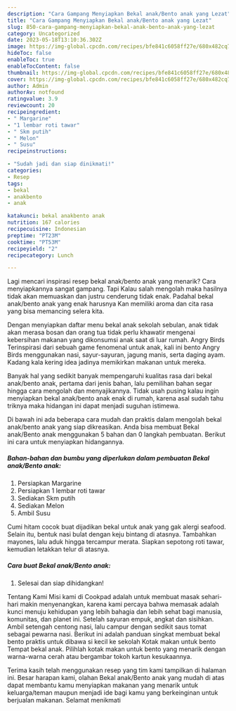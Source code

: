 ```yaml
---
description: "Cara Gampang Menyiapkan Bekal anak/Bento anak yang Lezat"
title: "Cara Gampang Menyiapkan Bekal anak/Bento anak yang Lezat"
slug: 850-cara-gampang-menyiapkan-bekal-anak-bento-anak-yang-lezat
category: Uncategorized
date: 2023-05-18T13:10:36.302Z
image: https://img-global.cpcdn.com/recipes/bfe841c6058ff27e/680x482cq70/bekal-anakbento-anak-foto-resep-utama.jpg
hideToc: false
enableToc: true
enableTocContent: false
thumbnail: https://img-global.cpcdn.com/recipes/bfe841c6058ff27e/680x482cq70/bekal-anakbento-anak-foto-resep-utama.jpg
cover: https://img-global.cpcdn.com/recipes/bfe841c6058ff27e/680x482cq70/bekal-anakbento-anak-foto-resep-utama.jpg
author: Admin
authorAv: notfound
ratingvalue: 3.9
reviewcount: 20
recipeingredient:
- " Margarine"
- "1 lembar roti tawar"
- " Skm putih"
- " Melon"
- " Susu"
recipeinstructions:

- "Sudah jadi dan siap dinikmati!"
categories:
- Resep
tags:
- bekal
- anakbento
- anak

katakunci: bekal anakbento anak 
nutrition: 167 calories
recipecuisine: Indonesian
preptime: "PT23M"
cooktime: "PT53M"
recipeyield: "2"
recipecategory: Lunch

---
```



Lagi mencari inspirasi resep bekal anak/bento anak yang menarik? Cara menyiapkannya sangat gampang. Tapi Kalau salah mengolah maka hasilnya tidak akan memuaskan dan justru cenderung tidak enak. Padahal bekal anak/bento anak yang enak harusnya Kan memiliki aroma dan cita rasa yang bisa memancing selera kita.


Dengan menyiapkan daftar menu bekal anak sekolah sebulan, anak tidak akan merasa bosan dan orang tua tidak perlu khawatir mengenai kebersihan makanan yang dikonsumsi anak saat di luar rumah. Angry Birds Terinspirasi dari sebuah game fenomenal untuk anak, kali ini bento Angry Birds menggunakan nasi, sayur-sayuran, jagung manis, serta daging ayam. Kadang kala kering idea jadinya memikirkan makanan untuk mereka.

Banyak hal yang sedikit banyak mempengaruhi kualitas rasa dari bekal anak/bento anak, pertama dari jenis bahan, lalu pemilihan bahan segar hingga cara mengolah dan menyajikannya. Tidak usah pusing kalau ingin menyiapkan bekal anak/bento anak enak di rumah, karena asal sudah tahu triknya maka hidangan ini dapat menjadi suguhan istimewa.


Di bawah ini ada beberapa cara mudah dan praktis dalam mengolah bekal anak/bento anak yang siap dikreasikan. Anda bisa membuat Bekal anak/Bento anak menggunakan 5 bahan dan 0 langkah pembuatan. Berikut ini cara untuk menyiapkan hidangannya.

<!--inarticleads1-->

##### Bahan-bahan dan bumbu yang diperlukan dalam pembuatan Bekal anak/Bento anak:

1. Persiapkan  Margarine
1. Persiapkan 1 lembar roti tawar
1. Sediakan  Skm putih
1. Sediakan  Melon
1. Ambil  Susu


Cumi hitam cocok buat dijadikan bekal untuk anak yang gak alergi seafood. Selain itu, bentuk nasi bulat dengan keju bintang di atasnya. Tambahkan mayones, lalu aduk hingga tercampur merata. Siapkan sepotong roti tawar, kemudian letakkan telur di atasnya. 

<!--inarticleads2-->

##### Cara buat Bekal anak/Bento anak:


1. Selesai dan siap dihidangkan!

Tentang Kami Misi kami di Cookpad adalah untuk membuat masak sehari-hari makin menyenangkan, karena kami percaya bahwa memasak adalah kunci menuju kehidupan yang lebih bahagia dan lebih sehat bagi manusia, komunitas, dan planet ini. Setelah sayuran empuk, angkat dan sisihkan. Ambil setengah centong nasi, lalu campur dengan sedikit saus tomat sebagai pewarna nasi. Berikut ini adalah panduan singkat membuat bekal bento praktis untuk dibawa si kecil ke sekolah Kotak makan untuk bento Tempat bekal anak. Pilihlah kotak makan untuk bento yang menarik dengan warna-warna cerah atau bergambar tokoh kartun kesukaannya. 

Terima kasih telah menggunakan resep yang tim kami tampilkan di halaman ini. Besar harapan kami, olahan Bekal anak/Bento anak yang mudah di atas dapat membantu kamu menyiapkan makanan yang menarik untuk keluarga/teman maupun menjadi ide bagi kamu yang berkeinginan untuk berjualan makanan. Selamat menikmati
